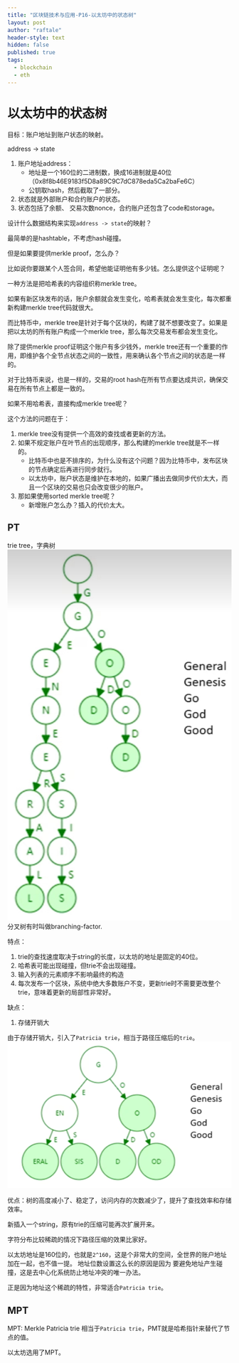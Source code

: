 ```yaml
---
title: "区块链技术与应用-P16-以太坊中的状态树"
layout: post
author: "raftale"
header-style: text
hidden: false
published: true
tags:
  - blockchain
  - eth
---
```


# 以太坊中的状态树

目标：账户地址到账户状态的映射。

address -> state
1. 账户地址address：
   - 地址是一个160位的二进制数，换成16进制就是40位（0x8f8b46E9183f5D8a89C9C7dC878eda5Ca2baFe6C）
   - 公钥取hash，然后截取了一部分。
2. 状态就是外部账户和合约账户的状态。 
3. 状态包括了余额、 交易次数nonce，合约账户还包含了code和storage。

设计什么数据结构来实现`address -> state`的映射？

最简单的是hashtable，不考虑hash碰撞。

但是如果要提供merkle proof，怎么办？

比如说你要跟某个人签合同，希望他能证明他有多少钱。怎么提供这个证明呢？

一种方法是把哈希表的内容组织称merkle tree。

如果有新区块发布的话，账户余额就会发生变化，哈希表就会发生变化，每次都重新构建merkle tree代码就很大。 

而比特币中，merkle tree是针对于每个区块的，构建了就不想要改变了。如果是把以太坊的所有账户构成一个merkle tree，那么每次交易发布都会发生变化。

除了提供merkle proof证明这个账户有多少钱外，merkle tree还有一个重要的作用，即维护各个全节点状态之间的一致性，用来确认各个节点之间的状态是一样的。

对于比特币来说，也是一样的，交易的root hash在所有节点要达成共识，确保交易在所有节点上都是一致的。

如果不用哈希表，直接构成merkle tree呢？

这个方法的问题在于： 
1. merkle tree没有提供一个高效的查找或者更新的方法。
2. 如果不规定账户在叶节点的出现顺序，那么构建的merkle tree就是不一样的。
   - 比特币中也是不排序的，为什么没有这个问题？因为比特币中，发布区块的节点确定后再进行同步就行。
   - 以太坊中，账户状态是维护在本地的，如果广播出去做同步代价太大，而且一个区块的交易也只会改变很少的账户。
3. 那如果使用sorted merkle tree呢？
   - 新增账户怎么办？插入的代价太大。


## PT

trie tree，字典树
![trie.png](../img/trie.png)
分叉树有时叫做branching-factor.

特点：
1. trie的查找速度取决于string的长度，以太坊的地址是固定的40位。
2. 哈希表可能出现碰撞，但trie不会出现碰撞。
3. 输入列表的元素顺序不影响最终的构造
4. 每次发布一个区块，系统中绝大多数账户不变，更新trie时不需要更改整个trie，意味着更新的局部性非常好。

缺点：
1. 存储开销大

由于存储开销大，引入了`Patricia trie`，相当于路径压缩后的`trie`。
![Patricia trie.png](../img/Patricia-trie.png)

优点：树的高度减小了、稳定了，访问内存的次数减少了，提升了查找效率和存储效率。

新插入一个string，原有trie的压缩可能再次扩展开来。

字符分布比较稀疏的情况下路径压缩的效果比家好。

以太坊地址是160位的，也就是`2^160`，这是个非常大的空间，全世界的账户地址加在一起，也不值一提。
地址位数设置这么长的原因是因为 要避免地址产生碰撞，这是去中心化系统防止地址冲突的唯一办法。

正是因为地址这个稀疏的特性，非常适合`Patricia trie`。

## MPT
MPT: Merkle Patricia trie
相当于`Patricia trie`，PMT就是哈希指针来替代了节点的值。

以太坊选用了MPT。
